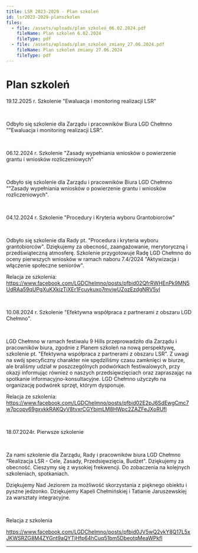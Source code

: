 ```yaml
---
title: LSR 2023-2029 - Plan szkoleń
id: lsr2023-2029-planszkolen
files:
  - file: /assets/uploads/plan_szkoleń_06.02.2024.pdf
    fileName: Plan szkoleń 6.02.2024
    fileType: pdf
  - file: /assets/uploads/plan_szkoleń_zmiany_27.06.2024.pdf
    fileName: Plan szkoleń zmiany 27.06.2024
    fileType: pdf
---
```

# Plan szkoleń

19.12.2025 r. Szkolenie "Ewaluacja i monitoring realizacji LSR"

<br>

Odbyło się szkolenie dla Zarządu i pracowników Biura LGD Chełmno ""Ewaluacja i monitoring realizacji LSR".

<br>

06.12.2024 r. Szkolenie "Zasady wypełniania wniosków o powierzenie grantu i wniosków rozliczeniowych"

<br>

Odbyło się szkolenie dla Zarządu i pracowników Biura LGD Chełmno ""Zasady wypełniania wniosków o powierzenie grantu i wniosków rozliczeniowych".

<br>

04.12.2024 r. Szkolenie "Procedury i Kryteria wyboru Grantobiorców"

<br>

Odbyło się szkolenie dla Rady pt. "Procedura i kryteria wyboru
 grantobiorców". Dziękujemy za obecność, zaangażowanie, merytoryczną i przedświąteczną atmosferę. Szkolenie przygotowuje Radę LGD Chełmno do oceny pierwszych wniosków w ramach naboru 7.4/2024 "Aktywizacja i włączenie społeczne seniorów". 

Relacja ze szkolenia: https://www.facebook.com/LGDChelmno/posts/pfbid02QfrRWHEnPk9MN5UdRAa59qUPgXuKXkjzTiXEr1Fcuykuxo7mvjwUZozEzdgNRV5yl



<br>

10.08.2024 r. Szkolenie "Efektywna współpraca z partnerami z obszaru LGD Chełmno".

<br>

LGD Chełmno w ramach festiwalu 9 Hills przeprowadziło dla Zarządu i pracowników biura, zgodnie z Planem szkoleń na nową perspektywę, szkolenie pt. "Efektywna współpraca z partnerami z obszaru LSR". Z uwagi na swój specyficzny charakter nie spędziliśmy czasu zamknięci w biurze, ale braliśmy udział w poszczególnych podwórkach festiwalowych, przy okazji informując również o naszych przedsięwzięciach oraz zapraszając na spotkanie informacyjno-konsultacyjne. LGD Chełmno użyczyło na organizację podwórek sprzęt, którym dysponuje.

Relacja ze szkolenia: https://www.facebook.com/LGDChelmno/posts/pfbid02E2pJ6SdEwgCmc7w7pcopv69gxvkkRAKQyV8tvxrCGYbjmLM8HWpc2ZAZFeJXoRUfl

<br>

18.07.2024r. Pierwsze szkolenie

<br>

Za nami szkolenie dla Zarządu, Rady i pracowników biura LGD Chełmno "Realizacja LSR - Cele, Zasady, Przedsięwzięcia, Budżet". Dziękujemy za obecność. Cieszymy się z wysokiej frekwencji. Do zobaczenia na kolejnych szkoleniach, spotkaniach.

Dziękujemy Nad Jeziorem za możliwość skorzystania z pięknego obiektu i pyszne jedzonko. Dziękujemy Kapeli Chełmińskiej i Tatianie Jaruszewskiej za warsztaty integracyjne.

<br>

Relacja z szkolenia

<https://www.facebook.com/LGDChelmno/posts/pfbid0JV5wQ2vkY8Q17L5xJKWSRZG8M4ZYGnt9aQYTjHfp64hCuq51bm5DbeotqMeaWPkfl>

<hr>
